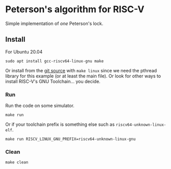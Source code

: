 # Peterson's algorithm for RISC-V

Simple implementation of *one* Peterson's lock.

## Install
For Ubuntu 20.04 
```
sudo apt install gcc-riscv64-linux-gnu make
```
Or install from the [git source](https://github.com/riscv/riscv-gnu-toolchain) with `make linux` since we need the pthread library for this example (or at least the main file). Or look for other ways to install RISC-V's GNU Toolchain... you decide. 

### Run
Run the code on some simulator.
```
make run
```
Or if your toolchain prefix is something else such as `riscv64-unknown-linux-elf`.
```
make run RISCV_LINUX_GNU_PREFIX=riscv64-unknown-linux-gnu
```

### Clean
```
make clean
```
